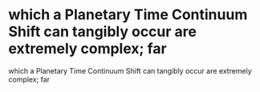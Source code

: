 # which a Planetary Time Continuum Shift can tangibly occur are extremely complex; far

which a Planetary Time Continuum Shift can tangibly occur are extremely complex; far